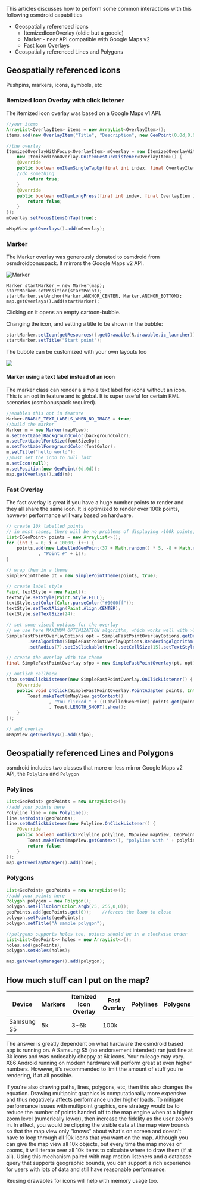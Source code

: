 This articles discusses how to perform some common interactions with this following osmdroid capabilities

- Geospatially referenced icons
  - ItemizedIconOverlay (oldie but a goodie)
  - Marker - near API compatible with Google Maps v2 
  - Fast Icon Overlays
- Geospatially referenced Lines and Polygons

##  Geospatially referenced icons

Pushpins, markers, icons, symbols, etc

### Itemized Icon Overlay with click listener

The itemized icon overlay was based on a Google Maps v1 API.

````java
//your items
ArrayList<OverlayItem> items = new ArrayList<OverlayItem>();
items.add(new OverlayItem("Title", "Description", new GeoPoint(0.0d,0.0d))); // Lat/Lon decimal degrees

//the overlay
ItemizedOverlayWithFocus<OverlayItem> mOverlay = new ItemizedOverlayWithFocus<OverlayItem>(items,
	new ItemizedIconOverlay.OnItemGestureListener<OverlayItem>() {
	@Override
	public boolean onItemSingleTapUp(final int index, final OverlayItem item) {
	//do something
	    return true;
	}
	@Override
	public boolean onItemLongPress(final int index, final OverlayItem item) {
		return false;
	}
});
mOverlay.setFocusItemsOnTap(true);

mMapView.getOverlays().add(mOverlay);
````

### Marker

The Marker overlay was generously donated to osmdroid from osmdroidbonuspack. It mirrors the Google Maps v2 API.

![Marker](https://github.com/osmdroid/osmdroid/raw/master/osmdroid-android/src/main/java/org/osmdroid/views/overlay/doc-files/marker-classes.png)


```
Marker startMarker = new Marker(map);
startMarker.setPosition(startPoint);
startMarker.setAnchor(Marker.ANCHOR_CENTER, Marker.ANCHOR_BOTTOM);
map.getOverlays().add(startMarker);
```

Clicking on it opens an empty cartoon-bubble.

Changing the icon, and setting a title to be shown in the bubble:
```java
startMarker.setIcon(getResources().getDrawable(R.drawable.ic_launcher));
startMarker.setTitle("Start point");
```

The bubble can be customized with your own layouts too

![](https://github.com/osmdroid/osmdroid/raw/master/osmdroid-android/src/main/java/org/osmdroid/views/overlay/doc-files/marker-infowindow-classes.png)

#### Marker using a text label instead of an icon

The marker class can render a simple text label for icons without an icon. This is an opt in feature and is global. It is super useful for certain KML scenarios (osmbonuspack required).

```java
//enables this opt in feature
Marker.ENABLE_TEXT_LABELS_WHEN_NO_IMAGE = true;
//build the marker
Marker m = new Marker(mapView);
m.setTextLabelBackgroundColor(backgroundColor);
m.setTextLabelFontSize(fontSizeDp);
m.setTextLabelForegroundColor(fontColor);
m.setTitle("hello world");
//must set the icon to null last
m.setIcon(null);
m.setPosition(new GeoPoint(0d,0d));
map.getOverlays().add(m);
```

### Fast Overlay

The fast overlay is great if you have a huge number points to render and they all share the same icon. It is optimized to render over 100k points, however performance will vary based on hardware.

```java
// create 10k labelled points
// in most cases, there will be no problems of displaying >100k points, feel free to try
List<IGeoPoint> points = new ArrayList<>();
for (int i = 0; i < 10000; i++) {
	points.add(new LabelledGeoPoint(37 + Math.random() * 5, -8 + Math.random() * 5
			, "Point #" + i));
}

// wrap them in a theme
SimplePointTheme pt = new SimplePointTheme(points, true);

// create label style
Paint textStyle = new Paint();
textStyle.setStyle(Paint.Style.FILL);
textStyle.setColor(Color.parseColor("#0000ff"));
textStyle.setTextAlign(Paint.Align.CENTER);
textStyle.setTextSize(24);

// set some visual options for the overlay
// we use here MAXIMUM_OPTIMIZATION algorithm, which works well with >100k points
SimpleFastPointOverlayOptions opt = SimpleFastPointOverlayOptions.getDefaultStyle()
		.setAlgorithm(SimpleFastPointOverlayOptions.RenderingAlgorithm.MAXIMUM_OPTIMIZATION)
		.setRadius(7).setIsClickable(true).setCellSize(15).setTextStyle(textStyle);

// create the overlay with the theme
final SimpleFastPointOverlay sfpo = new SimpleFastPointOverlay(pt, opt);

// onClick callback
sfpo.setOnClickListener(new SimpleFastPointOverlay.OnClickListener() {
	@Override
	public void onClick(SimpleFastPointOverlay.PointAdapter points, Integer point) {
		Toast.makeText(mMapView.getContext()
				, "You clicked " + ((LabelledGeoPoint) points.get(point)).getLabel()
				, Toast.LENGTH_SHORT).show();
	}
});

// add overlay
mMapView.getOverlays().add(sfpo);
```

## Geospatially referenced Lines and Polygons

osmdroid includes two classes that more or less mirror Google Maps v2 API, the `Polyline` and `Polygon`

### Polylines

```java
List<GeoPoint> geoPoints = new ArrayList<>();
//add your points here
Polyline line = new Polyline();
line.setPoints(geoPoints);
line.setOnClickListener(new Polyline.OnClickListener() {
	@Override
	public boolean onClick(Polyline polyline, MapView mapView, GeoPoint eventPos) {
		Toast.makeText(mapView.getContext(), "polyline with " + polyline.getPoints().size() + "pts was tapped", Toast.LENGTH_LONG).show();
		return false;
	}
});
map.getOverlayManager().add(line);
```


### Polygons

```java
List<GeoPoint> geoPoints = new ArrayList<>();
//add your points here
Polygon polygon = new Polygon();
polygon.setFillColor(Color.argb(75, 255,0,0));
geoPoints.add(geoPoints.get(0));    //forces the loop to close
polygon.setPoints(geoPoints);
polygon.setTitle("A sample polygon");

//polygons supports holes too, points should be in a clockwise order
List<List<GeoPoint>> holes = new ArrayList<>();
holes.add(geoPoints);
polygon.setHoles(holes);

map.getOverlayManager().add(polygon);
```

## How much stuff can I put on the map?

| Device         | Markers | Itemized Icon Overlay | Fast Overlay | Polylines | Polygons |
| -------------- | ------- | --------------------- | ------------ | --------- | -------- |
| Samsung S5     | 5k      | 3-6k                  | 100k         |           |


The answer is greatly dependent on what hardware the osmdroid based app is running on. A Samsung S5 (no endorsement intended) ran just fine at 3k icons and was noticeably choppy at 6k icons. Your mileage may vary. X86 Android running on modern hardware will perform great at even higher numbers. However, it's recommended to limit the amount of stuff you're rendering, if at all possible.

If you're also drawing paths, lines, polygons, etc, then this also changes the equation. Drawing multipoint graphics is computationally more expensive and thus negatively affects performance under higher loads. To mitigate performance issues with multipoint graphics, one strategy would be to reduce the number of points handed off to the map engine when at a higher zoom level (numerically lower), then increase the fidelity as the user zoom's in. In effect, you would be clipping the visible data at the map view bounds so that the map view only "knows" about what's on screen and doesn't have to loop through all 10k icons that you want on the map. Although you can give the map view all 10k objects, but every time the map moves or zooms, it will iterate over all 10k items to calculate where to draw them (if at all). Using this mechanism paired with map motion listeners and a database query that supports geographic bounds, you can support a rich experience for users with lots of data and still have reasonable performance.

Reusing drawables for icons will help with memory usage too. 